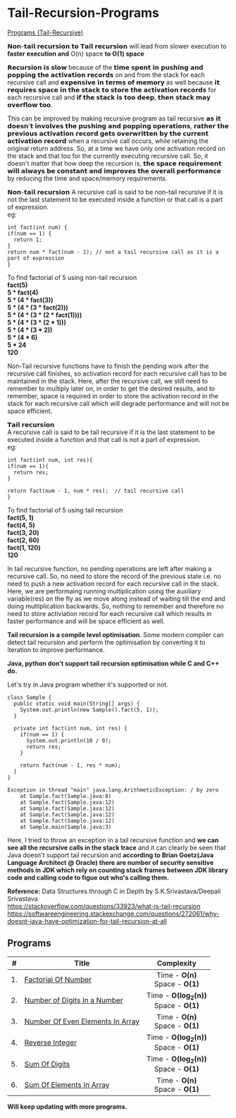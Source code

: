 # Tail-Recursion-Programs

[Programs (Tail-Recursive)](https://github.com/Akshaya-Amar/Tail-Recursion-Programs#programs)

𝗡𝗼𝗻-𝘁𝗮𝗶𝗹 𝗿𝗲𝗰𝘂𝗿𝘀𝗶𝗼𝗻 𝘁𝗼 𝗧𝗮𝗶𝗹 𝗿𝗲𝗰𝘂𝗿𝘀𝗶𝗼𝗻 will lead from slower execution to **faster execution and** O(n) space **to O(1) space**

𝗥𝗲𝗰𝘂𝗿𝘀𝗶𝗼𝗻 𝗶𝘀 𝘀𝗹𝗼𝘄 because of the 𝘁𝗶𝗺𝗲 𝘀𝗽𝗲𝗻𝘁 𝗶𝗻 𝗽𝘂𝘀𝗵𝗶𝗻𝗴 𝗮𝗻𝗱 𝗽𝗼𝗽𝗽𝗶𝗻𝗴 𝘁𝗵𝗲 𝗮𝗰𝘁𝗶𝘃𝗮𝘁𝗶𝗼𝗻 𝗿𝗲𝗰𝗼𝗿𝗱𝘀 on and from the stack for each recursive call and 𝗲𝘅𝗽𝗲𝗻𝘀𝗶𝘃𝗲 𝗶𝗻 𝘁𝗲𝗿𝗺𝘀 𝗼𝗳 𝗺𝗲𝗺𝗼𝗿𝘆 as well because 𝗶𝘁 𝗿𝗲𝗾𝘂𝗶𝗿𝗲𝘀 𝘀𝗽𝗮𝗰𝗲 𝗶𝗻 𝘁𝗵𝗲 𝘀𝘁𝗮𝗰𝗸 𝘁𝗼 𝘀𝘁𝗼𝗿𝗲 𝘁𝗵𝗲 𝗮𝗰𝘁𝗶𝘃𝗮𝘁𝗶𝗼𝗻 𝗿𝗲𝗰𝗼𝗿𝗱𝘀 for each recursive call and 𝗶𝗳 𝘁𝗵𝗲 𝘀𝘁𝗮𝗰𝗸 𝗶𝘀 𝘁𝗼𝗼 𝗱𝗲𝗲𝗽, 𝘁𝗵𝗲𝗻 𝘀𝘁𝗮𝗰𝗸 𝗺𝗮𝘆 𝗼𝘃𝗲𝗿𝗳𝗹𝗼𝘄 𝘁𝗼𝗼.

This can be improved by making recursive program as tail recursive 𝗮𝘀 𝗶𝘁 𝗱𝗼𝗲𝘀𝗻'𝘁 𝗶𝗻𝘃𝗼𝗹𝘃𝗲𝘀 𝘁𝗵𝗲 𝗽𝘂𝘀𝗵𝗶𝗻𝗴 𝗮𝗻𝗱 𝗽𝗼𝗽𝗽𝗶𝗻𝗴 𝗼𝗽𝗲𝗿𝗮𝘁𝗶𝗼𝗻𝘀, 𝗿𝗮𝘁𝗵𝗲𝗿 𝘁𝗵𝗲 𝗽𝗿𝗲𝘃𝗶𝗼𝘂𝘀 𝗮𝗰𝘁𝗶𝘃𝗮𝘁𝗶𝗼𝗻 𝗿𝗲𝗰𝗼𝗿𝗱 𝗴𝗲𝘁𝘀 𝗼𝘃𝗲𝗿𝘄𝗿𝗶𝘁𝘁𝗲𝗻 𝗯𝘆 𝘁𝗵𝗲 𝗰𝘂𝗿𝗿𝗲𝗻𝘁 𝗮𝗰𝘁𝗶𝘃𝗮𝘁𝗶𝗼𝗻 𝗿𝗲𝗰𝗼𝗿𝗱 when a recursive call occurs, while retaining the original return address. So, at a time we have only one activation record on the stack and that too for the currently executing recursive call. So, it doesn't matter that how deep the recursion is, 𝘁𝗵𝗲 𝘀𝗽𝗮𝗰𝗲 𝗿𝗲𝗾𝘂𝗶𝗿𝗲𝗺𝗲𝗻𝘁 𝘄𝗶𝗹𝗹 𝗮𝗹𝘄𝗮𝘆𝘀 𝗯𝗲 𝗰𝗼𝗻𝘀𝘁𝗮𝗻𝘁 𝗮𝗻𝗱 𝗶𝗺𝗽𝗿𝗼𝘃𝗲𝘀 𝘁𝗵𝗲 𝗼𝘃𝗲𝗿𝗮𝗹𝗹 𝗽𝗲𝗿𝗳𝗼𝗿𝗺𝗮𝗻𝗰𝗲 by reducing the time and space/memory requirements.

𝗡𝗼𝗻-𝘁𝗮𝗶𝗹 𝗿𝗲𝗰𝘂𝗿𝘀𝗶𝗼𝗻
A recursive call is said to be non-tail recursive if it is not the last statement to be executed inside a function or that call is a part of expression.<br>
eg:
```
int fact(int num) {
if(num == 1) {
  return 1;
}
return num * fact(num - 1); // not a tail recursive call as it is a part of expression
}
```

To find factorial of 5 using non-tail recursion<br>
**fact(5)**<br>
**5 * fact(4)**<br>
**5 * (4 * fact(3))**<br>
**5 * (4 * (3 * fact(2)))**<br>
**5 * (4 * (3 * (2 * fact(1))))**<br>
**5 * (4 * (3 * (2 * 1)))**<br>
**5 * (4 * (3 * 2))**<br>
**5 * (4 * 6)**<br>
**5 * 24**<br>
**120**<br>

Non-Tail recursive functions have to finish the pending work after the recursive call finishes, so activation record for each recursive call has to be maintained in the stack. Here, after the recursive call, we still need to remember to multiply later on, in order to get the desired results, and to remember, space is required in order to store the activation record in the stack for each recursive call which will degrade performance and will not be space efficient.


𝗧𝗮𝗶𝗹 𝗿𝗲𝗰𝘂𝗿𝘀𝗶𝗼𝗻<br>
A recursive call is said to be tail recursive if it is the last statement to be executed inside a function and that call is not a part of expression.<br>
eg:

```
int fact(int num, int res){
if(num == 1){
  return res;
}

return fact(num - 1, num * res);  // tail recursive call
}
```

To find factorial of 5 using tail recursion<br>
**fact(5, 1)**<br>
**fact(4, 5)**<br>
**fact(3, 20)**<br>
**fact(2, 60)**<br>
**fact(1, 120)**<br>
**120**<br>

In tail recursive function, no pending operations are left after making a recursive call. So, no need to store the record of the previous state i.e. no need to push a new activation record for each recursive call in the stack. Here, we are performaing running multiplication using the auxiliary variable(res) on the fly as we move along instead of waiting till the end and doing multiplication backwards. So, nothing to remember and therefore no need to store activiation record for each recursive call which results in faster performance and will be space efficient as well.

**Tail recursion is a compile level optimisation**. Some modern compiler can detect tail recursion and perform the optimisation by converting it to iteration to improve performance.

**Java, python don't support tail recursion optimisation while C and C++ do.**

Let's try in Java program whether it's supported or not.

```
class Sample {
  public static void main(String[] args) {
    System.out.println(new Sample().fact(5, 1));
  }

  private int fact(int num, int res) {
    if(num == 1) {
      System.out.println(10 / 0);
      return res;
    }

    return fact(num - 1, res * num);
  }
}
```
```
Exception in thread "main" java.lang.ArithmeticException: / by zero
	at Sample.fact(Sample.java:8)
	at Sample.fact(Sample.java:12)
	at Sample.fact(Sample.java:12)
	at Sample.fact(Sample.java:12)
	at Sample.fact(Sample.java:12)
	at Sample.main(Sample.java:3)
```

Here, I tried to throw an exception in a tail recursive function and **we can see all the recursive calls in the stack trace** and it can clearly be seen that Java doesn't support tail recursion and **according to Brian Goetz(Java Language Architect @ Oracle) there are number of security sensitive methods in JDK which rely on counting stack frames between JDK library code and calling code to figue out who's calling them.**

**Reference:**
Data Structures through C in Depth by S.K.Srivastava/Deepali Srivastava<br>
https://stackoverflow.com/questions/33923/what-is-tail-recursion<br>
https://softwareengineering.stackexchange.com/questions/272061/why-doesnt-java-have-optimization-for-tail-recursion-at-all<br>


## Programs
| # | Title | Complexity |
|:---:| ----- | :--------: |
|1.|[Factorial Of Number](./FactorialOfNumber.c) | Time - **O(n)** <br>Space - **O(1)** |
|2.|[Number of Digits In a Number](./NumberOfDigitsInANumber.c) | Time - **O(log<sub>2</sub>(n))** <br>Space - **O(1)** |
|3.|[Number Of Even Elements In Array](./NumberOfEvenElementsInArray.c) | Time - **O(n)** <br>Space - **O(1)** |
|4.|[Reverse Integer](./ReverseInteger.c) | Time - **O(log<sub>2</sub>(n))** <br>Space - **O(1)** |
|5.|[Sum Of Digits](./SumOfDigits.c) | Time - **O(log<sub>2</sub>(n))** <br>Space - **O(1)** |
|6.|[Sum Of Elements In Array](./SumOfElementsInArray.c) | Time - **O(n)** <br>Space - **O(1)** |

**Will keep updating with more programs.**
